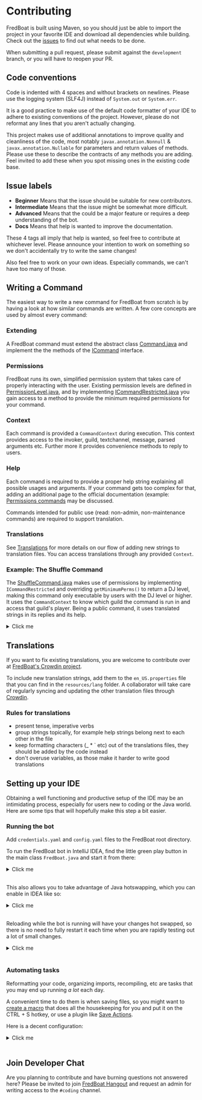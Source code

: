 # Contributing
FredBoat is built using Maven, so you should just be able to import the project in your favorite IDE and download all dependencies while building. Check out the [issues](https://github.com/Frederikam/FredBoat/issues) to find out what needs to be done.

When submitting a pull request, please submit against the `development` branch, or you will have to reopen your PR. 

## Code conventions
Code is indented with 4 spaces and without brackets on newlines. Please use the logging system (SLF4J) instead of `System.out` or `System.err`.

It is a good practice to make use of the default code formatter of your IDE to adhere to existing conventions of the project. However, please do not reformat any lines that you aren't actually changing.

This project makes use of additional annotations to improve quality and cleanliness of the code, most notably `javax.annotation.Nonnull` & `javax.annotation.Nullable` for parameters and return values of methods. Please use these to describe the contracts of any methods you are adding. Feel invited to add these when you spot missing ones in the existing code base.

## Issue labels
* **Beginner** Means that the issue should be suitable for new contributors.
* **Intermediate** Means that the issue might be somewhat more difficult.
* **Advanced** Means that the could be a major feature or requires a deep understanding of the bot.
* **Docs** Means that help is wanted to improve the documentation.

These 4 tags all imply that help is wanted, so feel free to contribute at whichever level. Please announce your intention to work on something so we don't accidentally try to write the same changes!

Also feel free to work on your own ideas. Especially commands, we can't have too many of those.

## Writing a Command

The easiest way to write a new command for FredBoat from scratch is by having a look at how similar commands are written.
A few core concepts are used by almost every command:

### Extending
A FredBoat command must extend the abstract class [Command.java](https://github.com/Frederikam/FredBoat/blob/master/FredBoat/src/main/java/fredboat/commandmeta/abs/Command.java) and implement the the methods of the [ICommand](https://github.com/Frederikam/FredBoat/blob/master/FredBoat/src/main/java/fredboat/commandmeta/abs/ICommand.java) interface.

### Permissions
FredBoat runs its own, simplified permission system that takes care of properly interacting with the user. Existing permission levels are defined in [PermissionLevel.java](https://github.com/Frederikam/FredBoat/blob/master/FredBoat/src/main/java/fredboat/perms/PermissionLevel.java), and by implementing [ICommandRestricted.java](https://github.com/Frederikam/FredBoat/blob/master/FredBoat/src/main/java/fredboat/commandmeta/abs/ICommandRestricted.java) you gain access to a method to provide the minimum required permissions for your command.

### Context
Each command is provided a `CommandContext` during execution. This context provides access to the invoker, guild, textchannel, message, parsed arguments etc. Further more it provides convenience methods to reply to users.

### Help
Each command is required to provide a proper help string explaining all possible usages and arguments. If your command gets too complex for that, adding an additional page to the official documentation (example: [Permissions commands](https://fredboat.com/docs/permissions) may be discussed.

Commands intended for public use (read: non-admin, non-maintenance commands) are required to support translation.

### Translations
See [Translations](https://github.com/Frederikam/FredBoat/blob/master/CONTRIBUTING.md#translations) for more details on our flow of adding new strings to translation files.
You can access translations through any provided `Context`.

### Example: The Shuffle Command

The [ShuffleCommand.java](https://github.com/Frederikam/FredBoat/blob/master/FredBoat/src/main/java/fredboat/command/music/control/ShuffleCommand.java) makes use of permissions by implementing `ICommandRestricted` and overriding `getMinimumPerms()` to return a DJ level, making this command only executable by users with the DJ level or higher. It uses the `CommandContext` to know which guild the command is run in and access that guild's player. Being a public command, it uses translated strings in its replies and its help.

<details><summary>Click me</summary>

```java
public class ShuffleCommand extends Command implements IMusicCommand, ICommandRestricted {

    public ShuffleCommand(String name, String... aliases) {
        super(name, aliases);
    }

    @Override
    public void onInvoke(@Nonnull CommandContext context) {
        GuildPlayer player = PlayerRegistry.getOrCreate(context.guild);
        player.setShuffle(!player.isShuffle());

        if (player.isShuffle()) {
            context.reply(context.i18n("shuffleOn"));
        } else {
            context.reply(context.i18n("shuffleOff"));
        }
    }

    @Nonnull
    @Override
    public String help(@Nonnull Context context) {
        return "{0}{1}\n#" + context.i18n("helpShuffleCommand");
    }

    @Nonnull
    @Override
    public PermissionLevel getMinimumPerms() {
        return PermissionLevel.DJ;
    }
}
```
To be fully usable, the command is registered in one of the CommandInitializers with its name and aliases:
```java
MusicCommandInitializer.java
        [...]
        CommandRegistry.registerCommand(new ShuffleCommand("shuffle", "sh", "random"));
        [...]
```
</details>


## Translations

If you want to fix existing translations, you are welcome to contribute over at [FredBoat's Crowdin project](https://crowdin.com/project/fredboat).

To include new translation strings, add them to the `en_US.properties` file that you can find in the `resources/lang` folder. A collaborator will take care of regularly syncing and updating the other translation files through [Crowdin](https://crowdin.com/project/fredboat).

### Rules for translations
- present tense, imperative verbs
- group strings topically, for example help strings belong next to each other in the file
- keep formatting characters (\_ \* \` etc) out of the translations files, they should be added by the code instead
- don't overuse variables, as those make it harder to write good translations


## Setting up your IDE

Obtaining a well functioning and productive setup of the IDE may be an intimidating process, especially for users new to coding or the Java world. Here are some tips that will hopefully make this step a bit easier.

### Running the bot

Add `credentials.yaml` and `config.yaml` files to the FredBoat root directory.

To run the FredBoat bot in IntelliJ IDEA, find the little green play button in the main class `FredBoat.java` and start it from there:
<details><summary>Click me</summary>

[![Running from IDEA](https://fred.moe/ETs.png)](https://fred.moe/ETs.png)
</details>
<br/>

This also allows you to take advantage of Java hotswapping, which you can enable in IDEA like so:
<details><summary>Click me</summary>

[![Hot swapping settings](https://fred.moe/XhC.png)](https://fred.moe/XhC.png)
</details>
<br/>

Reloading while the bot is running will have your changes hot swapped, so there is no need to fully restart it each time when you are rapidly testing out a lot of small changes.
<details><summary>Click me</summary>

[![Reloading changed classes](https://fred.moe/pFG.png)](https://fred.moe/pFG.png)
</details>
<br/>

### Automating tasks

Reformatting your code, organizing imports, recompiling, etc are tasks that you may end up running _a lot_ each day.

A convenient time to do them is when saving files, so you might want to [create a macro](https://www.jetbrains.com/help/idea/using-macros-in-the-editor.html) that does all the housekeeping for you and put it on the CTRL + S hotkey, or use a plugin like [Save Actions](https://plugins.jetbrains.com/plugin/7642-save-actions).

Here is a decent configuration:
<details><summary>Click me</summary>

[![Save Actions plugin settings](https://fred.moe/j7b.png)](https://fred.moe/j7b.png)
</details>
<br/>

## Join Developer Chat

Are you planning to contribute and have burning questions not answered here? Please be invited to join [FredBoat Hangout](https://discord.gg/cgPFW4q) and request an admin for writing access to the `#coding` channel.
